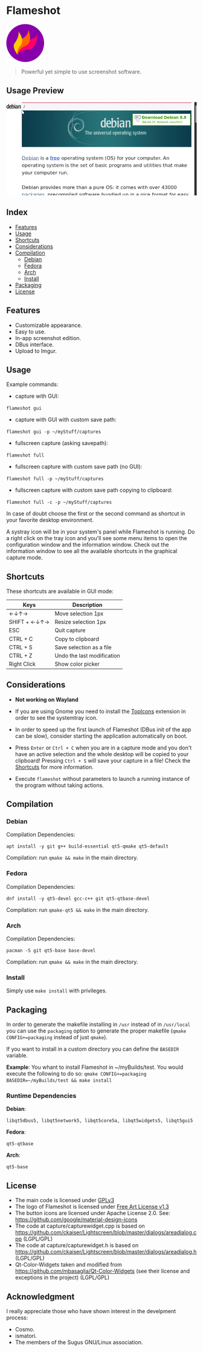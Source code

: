 # Flameshot
![image](./img/flameshot.png) 
> Powerful yet simple to use screenshot software.

## Usage Preview
![image](./img/appPreview/animatedUsage.gif)

## Index
- [Features](#features)
- [Usage](#usage)
- [Shortcuts](#shortcuts)
- [Considerations](#considerations)
- [Compilation](#compilation)
  - [Debian](#debian)
  - [Fedora](#fedora)
  - [Arch](#arch)
  - [Install](#install)
- [Packaging](#packaging)
- [License](#license)

## Features
- Customizable appearance.
- Easy to use.
- In-app screenshot edition.
- DBus interface.
- Upload to Imgur.

## Usage
Example commands:
- capture with GUI:

`flameshot gui`
- capture with GUI with custom save path:

`flameshot gui -p ~/myStuff/captures`
- fullscreen capture (asking savepath):

`flameshot full`
- fullscreen capture with custom save path (no GUI):

`flameshot full -p ~/myStuff/captures`
- fullscreen capture with custom save path copying to clipboard:

`flameshot full -c -p ~/myStuff/captures`

In case of doubt choose the first or the second command as shortcut in your favorite desktop environment.

A systray icon will be in your system's panel while Flameshot is running.
Do a right click on the tray icon and you'll see some menu items to open the configuration window and the information window.
Check out the information window to see all the available shortcuts in the graphical capture mode.

## Shortcuts

These shortcuts are available in GUI mode:

|  Keys         |  Description                |
|---            |---                          |
|  ←↓↑→         | Move selection 1px          |
| SHIFT + ←↓↑→  | Resize selection 1px        |
| ESC           | Quit capture                |
| CTRL + C      | Copy to clipboard           |
| CTRL + S      | Save selection as a file    |
| CTRL + Z      | Undo the last modification  |
| Right Click   | Show color picker           |

## Considerations

- **Not working on Wayland**

- If you are using Gnome you need to install the [TopIcons](https://extensions.gnome.org/extension/495/topicons/) extension in order to see the systemtray icon.

- In order to speed up the first launch of Flameshot (DBus init of the app can be slow), consider starting the application automatically on boot.

- Press `Enter` or `Ctrl + C` when you are in a capture mode and you don't have an active selection and the whole desktop will be copied to your clipboard! Pressing `Ctrl + S` will save your capture in a file! Check the [Shortcuts](#shortcuts) for more information.

- Execute `flameshot` without parameters to launch a running instance of the program without taking actions.

## Compilation
### Debian
Compilation Dependencies:
````
apt install -y git g++ build-essential qt5-qmake qt5-default
````

Compilation: run `qmake && make` in the main directory.

### Fedora
Compilation Dependencies:
````
dnf install -y qt5-devel gcc-c++ git qt5-qtbase-devel
````

Compilation:  run `qmake-qt5 && make` in the main directory.

### Arch
Compilation Dependencies:
````
pacman -S git qt5-base base-devel
````

Compilation:  run `qmake && make` in the main directory.

### Install

Simply use `make install` with privileges.

## Packaging

In order to generate the makefile installing in `/usr` instead of in `/usr/local` you can use the `packaging` option to generate the proper makefile (`qmake CONFIG+=packaging` instead of just `qmake`).

If you want to install in a custom directory you can define the `BASEDIR` variable.

**Example**:
You whant to install Flameshot in ~/myBuilds/test. You would execute the following to do so:
`qmake CONFIG+=packaging BASEDIR=~/myBuilds/test && make install`

### Runtime Dependencies

**Debian**:
````
libqt5dbus5, libqt5network5, libqt5core5a, libqt5widgets5, libqt5gui5
````

**Fedora**:
````
qt5-qtbase
````

**Arch**:
````
qt5-base
````

## License
- The main code is licensed under [GPLv3](./LICENSE)
- The logo of Flameshot is licensed under [Free Art License v1.3](./img/flameshotLogoLicense.txt)
- The button icons are licensed under Apache License 2.0. See: https://github.com/google/material-design-icons
- The code at capture/capturewidget.cpp is based on https://github.com/ckaiser/Lightscreen/blob/master/dialogs/areadialog.cpp (LGPL/GPL)
- The code at capture/capturewidget.h is based on https://github.com/ckaiser/Lightscreen/blob/master/dialogs/areadialog.h (LGPL/GPL)
- Qt-Color-Widgets taken and modified from https://github.com/mbasaglia/Qt-Color-Widgets (see their license and exceptions in the project) (LGPL/GPL)

## Acknowledgment
I really appreciate those who have shown interest in the develpment process:
- Cosmo.
- ismatori.
- The members of the Sugus GNU/Linux association.
